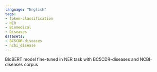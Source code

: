 ```yaml
---
language: "English"
tags:
- token-classification
- NER
- Biomedical
- Diseases
datasets:
- BC5CDR-diseases
- ncbi_disease
---
```

BioBERT model fine-tuned in NER task with BC5CDR-diseases and NCBI-diseases corpus